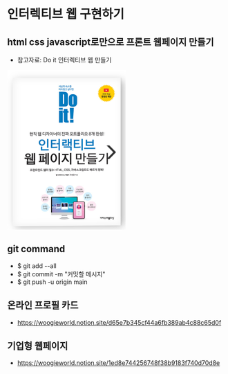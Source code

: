 # 인터렉티브 웹 구현하기

## html css javascript로만으로 프론트 웹페이지 만들기

- 참고자료: Do it 인터렉티브 웹 만들기

![두잇 인터렉티브 웹](/images/doit.PNG)

## git command

- $ git add --all
- $ git commit -m "커밋할 메시지"
- $ git push -u origin main

## 온라인 프로필 카드

- https://woogieworld.notion.site/d65e7b345cf44a6fb389ab4c88c65d0f

## 기업형 웹페이지

- https://woogieworld.notion.site/1ed8e744256748f38b9183f740d70d8e
